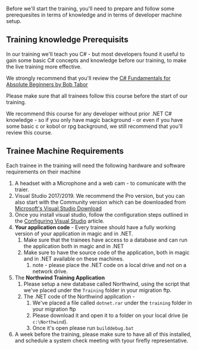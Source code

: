 Before we'll start the training, you'll need to prepare and follow some prerequesites in terms of knowledge and in terms of developer machine setup.

## Training knowledge Prerequisits
In our training we'll teach you C# - but most developers found it useful to gain some basic C# concepts and knowledge before our training, to make the live training more effective.

We strongly recommend that you'll review the [C# Fundamentals for Absolute Beginners by Bob Tabor](https://mva.microsoft.com/en-US/training-courses/c-fundamentals-for-absolute-beginners-16169?l=Lvld4EQIC_2706218949)

Please make sure that all trainees follow this course before the start of our training.

We recommend this course for any developer without prior .NET C# knowledge - so if you only have magic background - or even if you have some basic c or kobol or rpg background, we still recommend that you'll review this course.

## Trainee Machine Requirements
Each trainee in the training will need the following hardware and software requirements on their machine
1. A headset with a Microphone and a web cam - to comunicate with the traier.
2. Visual Studio 2017/2019. We recommend the Pro version, but you can also start with the Community version which can be downloaded from [Microsoft's Visual Studio Download](https://visualstudio.microsoft.com/downloads/)
3. Once you install visual studio, follow the configuration steps outlined in the [Configuring Visual Studio](configuring-visual-studio.html) article.
4. **Your application code** - Every trainee should have a fully working version of your application in magic and in .NET.
   1. Make sure that the trainees have access to a database and can run the application both in magic and in .NET
   2. Make sure to have the source code of the application, both in magic and in .NET available on these machines.
      1. note - please place the .NET code on a local drive and not on a network drive.
5. The **Northwind Training Application**
   1. Please setup a new database called Northwind, using the script that we've placed under the `Training` folder in your migration ftp.
   2. The .NET code of the Northwind application - 
      1. We've placed a file called `dotnet.rar` under the `training` folder in your migration ftp
      2. Please download it and open it to a folder on your local drive (ie `c:\Northwind`). 
      3. Once it's open please run `builddebug.bat`
6. A week before the training, please make sure to have all of this installed, and schedule a system check meeting with tyour firefly representative.
